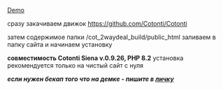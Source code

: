 
[Demo](https://2waydeal.previewit.work/index.php)


сразу закачиваем движок
https://github.com/Cotonti/Cotonti

затем содержимое папки /cot_2waydeal_build/public_html
заливаем в папку сайта и начинаем установку

**совместимость Cotonti Siena v.0.9.26, PHP 8.2**
установка рекомендуется только на чистый сайт с нуля

***если нужен бекап того что на демке - пишите в [личку](https://abuyfile.com/users/webitproff)***
